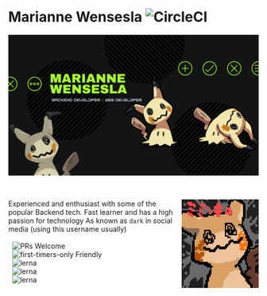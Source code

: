 # Marianne Wensesla ![CircleCI](https://circleci.com/gh/codesandbox/codesandbox-client.svg?style=svg)
<p align="center">
  <a href="https://codesandbox.io">
    <img src="bg-aboutme-github.png" width=800px>
  </a>
</p>

&nbsp;

<img src="mimikyuuu.jpg" align="right"
     alt="Size Limit logo by Anton Lovchikov" width="155" height="178">

Experienced and enthusiast with some of the popular Backend tech. Fast learner and has a high passion for technology
As known as `dark` in social media (using this username usually)
<br><br>&nbsp;
![PRs Welcome](https://img.shields.io/badge/web-developer-purple)<br>&nbsp;
![first-timers-only Friendly](https://img.shields.io/badge/backend-developer-blue)<br>&nbsp;
![lerna](https://img.shields.io/badge/pokemon-master-red)<br>&nbsp;
![lerna](https://img.shields.io/badge/chess-player-green)<br>&nbsp;
![lerna](https://img.shields.io/badge/casual-gamer-black)

